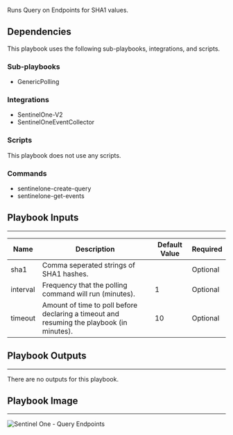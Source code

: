 Runs Query on Endpoints for SHA1 values.

## Dependencies

This playbook uses the following sub-playbooks, integrations, and scripts.

### Sub-playbooks

* GenericPolling

### Integrations

* SentinelOne-V2
* SentinelOneEventCollector

### Scripts

This playbook does not use any scripts.

### Commands

* sentinelone-create-query
* sentinelone-get-events

## Playbook Inputs

---

| **Name** | **Description** | **Default Value** | **Required** |
| --- | --- | --- | --- |
| sha1 | Comma seperated strings of SHA1 hashes. |  | Optional |
| interval | Frequency that the polling command will run \(minutes\). | 1 | Optional |
| timeout | Amount of time to poll before declaring a timeout and resuming the playbook \(in minutes\). | 10 | Optional |

## Playbook Outputs

---
There are no outputs for this playbook.

## Playbook Image

---

![Sentinel One - Query Endpoints](../../doc_files/Sentinel_One_Endpoint_data_collection.png)